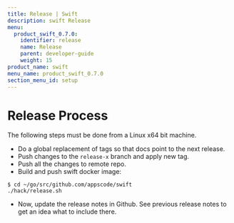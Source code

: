 ```yaml
---
title: Release | Swift
description: swift Release
menu:
  product_swift_0.7.0:
    identifier: release
    name: Release
    parent: developer-guide
    weight: 15
product_name: swift
menu_name: product_swift_0.7.0
section_menu_id: setup
---
```


# Release Process

The following steps must be done from a Linux x64 bit machine.

- Do a global replacement of tags so that docs point to the next release.
- Push changes to the `release-x` branch and apply new tag.
- Push all the changes to remote repo.
- Build and push swift docker image:

```console
$ cd ~/go/src/github.com/appscode/swift
./hack/release.sh
```

- Now, update the release notes in Github. See previous release notes to get an idea what to include there.
